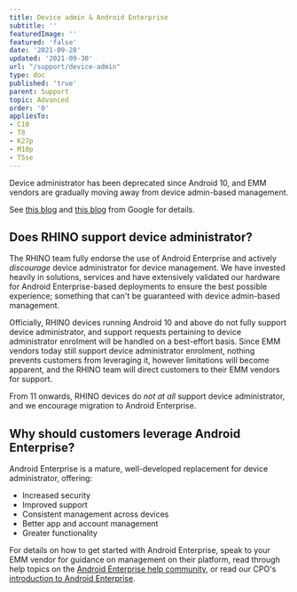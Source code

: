 ```yaml
---
title: Device admin & Android Enterprise
subtitle: ''
featuredImage: ''
featured: 'false'
date: '2021-09-28'
updated: '2021-09-30'
url: "/support/device-admin"
type: doc
published: 'true'
parent: Support
topic: Advanced
order: '0'
appliesTo:
- C10
- T8
- K27p
- M10p
- T5se
---
```


Device administrator has been deprecated since Android 10, and EMM vendors are gradually moving away from device admin-based management.

See [this blog](https://www.blog.google/products/android-enterprise/da-migration/) and [this blog](https://www.blog.google/products/android-enterprise/why-its-time-enterprises-adopt-androids-modern-device-management-apis/) from Google for details.

## Does RHINO support device administrator?

The RHINO team fully endorse the use of Android Enterprise and actively _discourage_ device administrator for device management. We have invested heavily in solutions, services and have extensively validated our hardware for Android Enterprise-based deployments to ensure the best possible experience; something that can't be guaranteed with device admin-based management.

Officially, RHINO devices running Android 10 and above do not fully support device administrator, and support requests pertaining to device administrator enrolment will be handled on a best-effort basis. Since EMM vendors today still support device administrator enrolment, nothing prevents customers from leveraging it, however limitations will become apparent, and the RHINO team will direct customers to their EMM vendors for support.

From 11 onwards, RHINO devices do _not at all_ support device administrator, and we encourage migration to Android Enterprise.

## Why should customers leverage Android Enterprise?

Android Enterprise is a mature, well-developed replacement for device administrator, offering:

- Increased security
- Improved support
- Consistent management across devices
- Better app and account management
- Greater functionality

For details on how to get started with Android Enterprise, speak to your EMM vendor for guidance on management on their platform, read through help topics on the [Android Enterprise help community](https://support.google.com/work/android), or read our CPO's [introduction to Android Enterprise](https://bayton.org/docs/enterprise-mobility/android/what-is-android-enterprise-and-why-is-it-used/).
